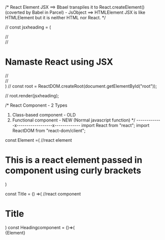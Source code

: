 /* 
React Element
JSX  ==> Bbael transpiles it to React.createElement() (coverted by Babel in Parcel) - JsObject ==> HTMLElement
JSX is like HTMLElement but it is neither HTML nor React.
*/

// const jsxheading = (<div id="parent">
//     <div id="child">
//         <h1 id="heading">Namaste React using JSX</h1>
//     </div>
// </div>)
// const root = ReactDOM.createRoot(document.getElementById("root"));

// root.render(jsxheading);

/* 
React Component - 2 Types
1. Class-based component - OLD
2. Functional component - NEW (Normal javascript function)
*/
-------------x------------------x-------------
import React from "react";
import ReactDOM from "react-dom/client";

const Element =(                      //react element
    <h1 className="element">This is a react element passed in component using curly brackets </h1>
)

const Title = () =>(                  //react component 
    <h1 className="title">Title</h1>
)
const Headingcomponent = ()=>(
    <div id="parent">
        {Element}
        <Title />
        <div id="child"> 
            <h1 id="heading">Namaste React using Functional Component</h1>
        </div>
    </div>
);

const root = ReactDOM.createRoot(document.getElementById("root"));
root.render(<Headingcomponent />); //Rendering a React Component.

<!-- 
/** 
 * Header
 * - Logo
 * - Nav Items
 * Body
 * - Search
 * - RestaurantContainer
 *   - RestraurantCard
 *     -Img
 *     -Name of Res, Star Rating, Cuisine, delivery time
 * Footer
 * - Copyright
 * - Address
 * - Contact
 */ -->


#Named Export - Allows to export multile files from same file.
export const CDN_URL = "https://media-assets.swiggy.com/swiggy/image/upload/fl_lossy,f_auto,q_auto,w_660/" ;

export const LOGO_URL = "https://img.freepik.com/premium-vector/shopping-logo-design_646665-153.jpg?w=360";



# React_Hooks
(Normal JS utility function)
- useState() - Superpowerful State Variables in React.
- useEffect()
